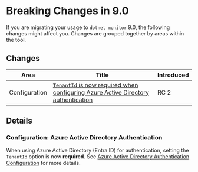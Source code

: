 # Breaking Changes in 9.0

If you are migrating your usage to `dotnet monitor` 9.0, the following changes might affect you. Changes are grouped together by areas within the tool.

## Changes

| Area | Title | Introduced |
|--|--|--|
| Configuration | [`TenantId` is now required when configuring Azure Active Directory authentication](#configuration-azure-active-directory-authentication) | RC 2 |

## Details

### Configuration: Azure Active Directory Authentication

When using Azure Active Directory (Entra ID) for authentication, setting the `TenantId` option is now **required**. See [Azure Active Directory Authentication Configuration](../../configuration/azure-ad-authentication-configuration.md#configuration-options) for more details.
